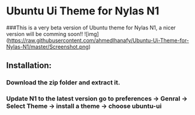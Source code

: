 # Ubuntu Ui Theme for Nylas N1
###This is a very beta version of Ubuntu theme for Nylas N1, a nicer version will be comming soon!!
![img]
(https://raw.githubusercontent.com/ahmedlhanafy/Ubuntu-Ui-Theme-for-Nylas-N1/master/Screenshot.png)

## Installation:
### Download the zip folder and extract it.
### Update N1 to the latest version go to preferences -> Genral -> Select Theme -> install a theme -> choose ubuntu-ui
